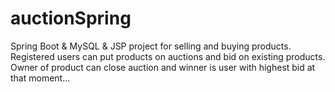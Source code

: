 # auctionSpring

Spring Boot & MySQL & JSP project for selling and buying products. Registered users can put products on auctions and bid on existing products. Owner of product can close auction and winner is user with highest bid at that moment...
